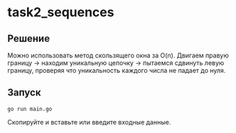 # task2_sequences

## Решение
Можно использовать метод скользящего окна за O(n).
Двигаем правую границу -> находим уникальную цепочку -> пытаемся сдвинуть левую границу, проверяя что уникальность каждого числа не падает до нуля.

## Запуск

```shell
go run main.go
```
Скопируйте и вставьте или введите входные данные.
